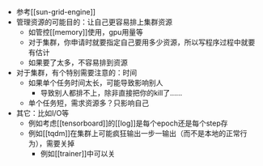 - 参考[[sun-grid-engine]]
- 管理资源的可能目的：让自己更容易排上集群资源
  - 如管控[[memory]]使用，gpu用量等
  - 对于集群，你申请时就要指定自己要用多少资源，所以写程序过程中就要有估计
  - 如果要了太多，不容易排到资源
- 对于集群，有个特别需要注意的：时间
  - 如果单个任务时间太长，可能导致影响别人
    - 导致别人都排不上，除非直接把你的kill了……
  - 单个任务短，需求资源多？只影响自己
- 其它：比如I/O等
  - 例如考虑[[tensorboard]]的[[log]]是每个epoch还是每个step存
  - 例如[[tqdm]]在集群上可能疯狂输出一步一输出（而不是本地的正常行为），需要关掉
    - 例如[[trainer]]中可以关